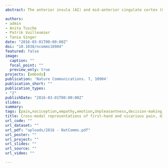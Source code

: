 ```yaml
---
abstract: The anterior insula (AI) and mid-anterior cingulate cortex (mACC) have repeatedly been implicated in first-hand and vicarious experiences of pain, disgust and unfairness. However, it is debated whether these regions process different aversive events through a common modality-independent code, reflecting the shared unpleasantness of the experiences or through independent modality-specific representations. Using functional magnetic resonance imaging, we subjected 19 participants (and 19 confederates) to equally unpleasant painful and disgusting stimulations, as well as unfair monetary treatments. Multivoxel pattern analysis identified modality-independent activation maps in the left AI and mACC, pointing to common coding of affective unpleasantness, but also response patterns specific for the events’ sensory properties and the person to whom it was addressed, particularly in the right AI. Our results provide evidence of both functional specialization and integration within AI and mACC, and support a comprehensive role of this network in processing aversive experiences for self and others.

authors:
- admin
- Anita Tusche
- Patrik Vuilleumier
- Tania Singer
date: "2016-03-01T00:00:00Z"
doi: "10.1038/ncomms10904"
featured: false
image: 
  caption: ""
  focal_point: ""
  preview_only: true
projects: [embody]
publication: 'Nature Communications. 7, 10904'
publication_short: ""
publication_types:
- "2"
publishDate: "2016-03-01T00:00:00Z"
slides: 
summary:
tags: [pain,nociception,empathy,emotion,Unpleasantness,decision-making,Unfairness,Ultimatum Game,Self-Other distinction,Social cognition,disgust,gustation,fMRI,neuroimaging,MVPA,Representation Similarity,Insula,Cingulate Cortex]
title: Cross-modal representations of first-hand and vicarious pain, disgust and fairness in insular and cingulate cortex
url_code: ""
url_dataset: ""
url_pdf: "uploads/2016 - NatComms.pdf"
url_poster: ""
url_project: ""
url_slides: ""
url_source: ""
url_video: ""

---
```

